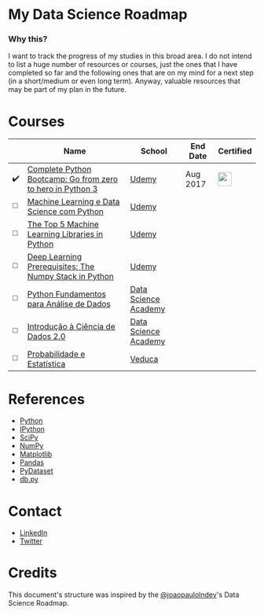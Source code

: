 # My Data Science Roadmap


### Why this?

I want to track the progress of my studies in this broad area. I do not intend to list a huge number of resources or courses, just the ones that I have completed so far and the following ones that are on my mind for a next step (in a short/medium or even long term). Anyway, valuable resources that may be part of my plan in the future.


# Courses

|  | **Name** | **School** | **End Date** | **Certified** |
| ---------- | ----- | ------ | --------- | ------------ | 
| ✔️ | [Complete Python Bootcamp: Go from zero to hero in Python 3](https://www.udemy.com/complete-python-bootcamp) | [Udemy](https://www.udemy.com) | Aug 2017 | [<img width='28' height='28' src='https://media.licdn.com/dms/image/C510BAQFKXnLDglG5qA/company-logo_400_400/0?e=1550102400&v=beta&t=d-x-pPgn-5T7X-KBNakilqJieZGcTC50fXN82M_LOYk'>](https://www.udemy.com/certificate/UC-ETQL17OH/) | 
| ◻️ | [Machine Learning e Data Science com Python](https://www.udemy.com/machine-learning-e-data-science-com-python) | [Udemy](https://www.udemy.com) |  |  |
| ◻️ | [The Top 5 Machine Learning Libraries in Python](https://www.udemy.com/the-top-5-machine-learning-libraries-in-python) | [Udemy](https://www.udemy.com) |  |  |
| ◻️ | [Deep Learning Prerequisites: The Numpy Stack in Python](https://www.udemy.com/deep-learning-prerequisites-the-numpy-stack-in-python/) | [Udemy](https://www.udemy.com) |  |  |
| ◻️ | [Python Fundamentos para Análise de Dados](https://www.datascienceacademy.com.br/course?courseid=python-fundamentos) | [Data Science Academy](https://www.datascienceacademy.com.br) |  |  |
| ◻️ | [Introdução à Ciência de Dados 2.0](https://www.datascienceacademy.com.br/course?courseid=introduo--cincia-de-dados) | [Data Science Academy](https://www.datascienceacademy.com.br) |  |  |
| ◻️ | [Probabilidade e Estatística](https://veduca.org/p/probabilidade-e-estatistica) | [Veduca](https://veduca.org) |  |  |


# References

- [Python](https://www.python.org)
- [IPython](http://ipython.org)
- [SciPy](https://www.scipy.org)
- [NumPy](http://www.numpy.org)
- [Matplotlib](https://matplotlib.org)
- [Pandas](https://pandas.pydata.org)
- [PyDataset](https://github.com/iamaziz/PyDataset)
- [db.py](https://github.com/yhat/db.py)


# Contact 

- [LinkedIn](https://www.linkedin.com/in/eduardosorokin)
- [Twitter](https://twitter.com/EduardoSorokin)


# Credits

This document's structure was inspired by the [@joaopaulolndev](https://github.com/joaopaulolndev)'s Data Science Roadmap.

